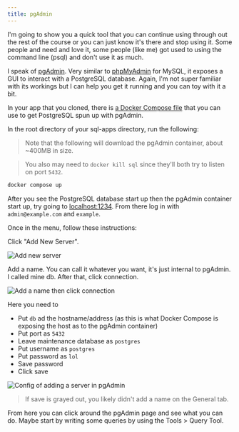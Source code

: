 ```yaml
---
title: pgAdmin
---
```


I'm going to show you a quick tool that you can continue using through out the rest of the course or you can just know it's there and stop using it. Some people and need and love it, some people (like me) got used to using the command line (psql) and don't use it as much.

I speak of [pgAdmin][pgadmin]. Very similar to [phpMyAdmin][phpmyadmin] for MySQL, it exposes a GUI to interact with a PostgreSQL database. Again, I'm not super familiar with its workings but I can help you get it running and you can toy with it a bit.

In your app that you cloned, there is [a Docker Compose file][compose] that you can use to get PostgreSQL spun up with pgAdmin.

In the root directory of your sql-apps directory, run the following:

> Note that the following will download the pgAdmin container, about ~400MB in size.

> You also may need to `docker kill sql` since they'll both try to listen on port `5432`.

```bash
docker compose up
```

After you see the PostgreSQL database start up then the pgAdmin container start up, try going to [localhost:1234](http://localhost:1234). From there log in with `admin@example.com` and `example`.

Once in the menu, follow these instructions:

Click "Add New Server".

![Add new server](/images/add-new-server.png)

Add a name. You can call it whatever you want, it's just internal to pgAdmin. I called mine db. After that, click connection.

![Add a name then click connection](/images/connection.png)

Here you need to

- Put `db` ad the hostname/address (as this is what Docker Compose is exposing the host as to the pgAdmin container)
- Put port as `5432`
- Leave maintenance database as `postgres`
- Put username as `postgres`
- Put password as `lol`
- Save password
- Click save

![Config of adding a server in pgAdmin](/images/config.png)

> If save is grayed out, you likely didn't add a name on the General tab.

From here you can click around the pgAdmin page and see what you can do. Maybe start by writing some queries by using the Tools > Query Tool.

[pgadmin]: https://www.pgadmin.org/
[phpmyadmin]: https://www.phpmyadmin.net/
[compose]: https://github.com/btholt/sql-apps/blob/main/docker-compose.yml
